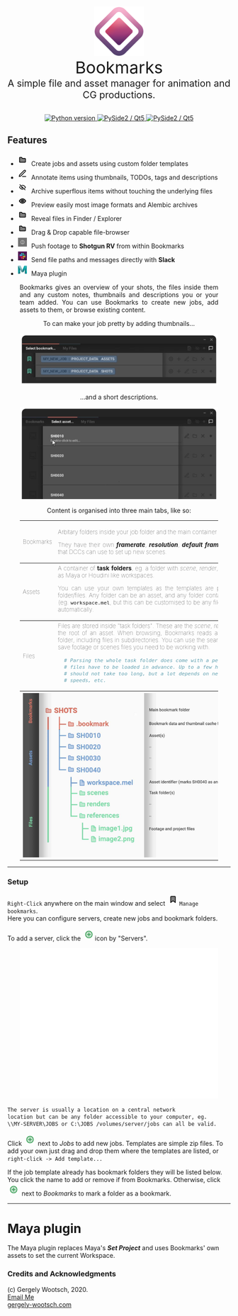 <center>
  <img alt="Bookmarks: A simple file and asset manager for animation and CG productions." src="./bookmarks/rsc/icon.png" alt="Bookmarks" height="112">
  <br>
  <span style="font-size:28pt;margin:0px;">Bookmarks</span>

  <p style="font-size:16pt;margin:0px;">A simple file and asset manager for animation and CG productions.</p>

  <br>

  <p>
    <a href="http://gergely-wootsch.com">
        <img src="https://img.shields.io/badge/Python-lightgrey.svg" alt="Python version">
    </a>
    <a href="http://gergely-wootsch.com">
        <img src="https://img.shields.io/badge/Qt-5.6%2B-lightgrey.svg" alt="PySide2 / Qt5">
    </a>
    <a href="http://gergely-wootsch.com">
        <img src="https://img.shields.io/badge/platform-windows%20%7C%20osx-lightgray.svg" alt="PySide2 / Qt5">
    </a>
  </p>

</center>


## Features

* <img style="margin:4px 10px 4px 0px;" src="./bookmarks/rsc/folder.png" height=20>Create jobs and assets using custom folder templates
* <img style="margin:4px 10px 4px 0px;" src="./bookmarks/rsc/todo.png" height=20>Annotate items using thumbnails, TODOs, tags and descriptions
* <img style="margin:4px 10px 4px 0px;" src="./bookmarks/rsc/archived.png" height=20>Archive superflous items without touching the underlying files
* <img style="margin:4px 10px 4px 0px;" src="./bookmarks/rsc/active.png" height=20>Preview easily most image formats and Alembic archives
* <img style="margin:4px 10px 4px 0px;" src="./bookmarks/rsc/folder.png" height=20>Reveal files in Finder / Explorer
* <img style="margin:4px 10px 4px 0px;" src="./bookmarks/rsc/folder.png" height=20>Drag & Drop capable file-browser
* <img style="margin:4px 10px 4px 0px;" src="./bookmarks/rsc/rv.png" height=20>Push footage to **Shotgun RV** from within Bookmarks
* <img style="margin:4px 10px 4px 0px;" src="./bookmarks/rsc/slack_color.png" height=20>Send file paths and messages directly with **Slack**
* <img style="margin:4px 10px 4px 0px;" src="./bookmarks/rsc/maya.png" height=20>Maya plugin


<center>

  <p style="width:89%;text-align:justify;">Bookmarks gives an overview of your shots, the files inside them and any
  custom notes, thumbnails and descriptions you or your team added. You
  can use Bookmarks to create new jobs, add assets to them, or browse existing
  content.</p>

  <p style="width:89%">

  To can make your job pretty by adding thumbnails...

  </p>
  <img alt="Bookmark Tabs" src="./bookmarks/rsc/docs/adding_thumbnails_gif_8fps.gif" width="89%">

  <br>
  <p style="width:89%">

  ...and a short descriptions.

  </p>
  <img alt="Bookmark Tabs" src="./bookmarks/rsc/docs/adding_thumbnails_and_descriptions_8fps.gif" width="89%">

  <p style="width:89%">

  Content is organised into three main tabs, like so:

  </p>

  <table style="width:89%">
    <tr>
      <th style="text-align:justify;font-weight:100;font-size:10pt;" width="10%">
        Bookmarks
      </th>
      <th style="text-align:justify;font-weight:100;font-size:10pt;" width="90%">

  Arbitary folders inside your job folder and the main container of
  CG content.

  They have their own _**framerate**_, _**resolution**_, _**default frame range**_,
  and _**Slack Tokens**_ that DCCs can use to set up new scenes.
      </th>
    </tr>
    <tr>
      <th style="text-align:justify;font-weight:100;font-size:10pt;" width="10%">
        Assets
      </th>
      <th style="text-align:justify;font-weight:100;font-size:10pt;" width="90%">
  A container of **task folders**,
  eg. a folder with _scene_, _render_, _export_ folders. Think of them as
  Maya or Houdini like workspaces.

  You can use your own templates as the templates are plain zip archives containing folder/files.
  Any folder can be an asset, and any folder containing an "asset
  identifier" file (eg. `workspace.mel`, but this can be customised to be any file)
  will be recognised as such automatically.
      </th>
    </tr>
    <tr>
      <th style="text-align:justify;font-weight:100;font-size:10pt;" width="10%">
        Files
      </th>
      <th style="text-align:justify;font-weight:100;font-size:10pt;" width="90%">
Files are stored inside "task folders". These are the _scene_, _render_,
_export_ folders placed in the root of an asset.
When browsing, Bookmarks reads all files inside a selected task folder, including files in subdirectories.
You can use the search filters and flags to find and save footage or scenes files
you need to be working with.

``` python
  # Parsing the whole task folder does come with a performance tradeoff as all
  # files have to be loaded in advance. Up to a few hundred thousand files this
  # should not take too long, but a lot depends on network access, hard-drive
  # speeds, etc.
```
</th>
    </tr>
    <tr>
      <th colspan=2>
        <img alt="Bookmark Tabs" src="./bookmarks/rsc/docs/graph.jpg">
      </th>
    </tr>
  </table>
</center>


***


### Setup

`Right-Click` anywhere on the main window and select <img style="margin:4px 4px 4px 4px;"
src="./bookmarks/rsc/bookmark.png" height=20>`Manage bookmarks`.<br>
Here you can configure servers, create new jobs and bookmark folders.

To add a server, click the <img style="margin:4px 4px 4px 4px;"
src="./bookmarks/rsc/CopyAction.png" height=20>icon by "Servers".<br>

<center>
  <img alt="Bookmark Tabs" src="./bookmarks/rsc/docs/managing_bookmarks_6fps.gif" width="89%">
</center>


```
The server is usually a location on a central network
location but can be any folder accessible to your computer, eg.
\\MY-SERVER\JOBS or C:\JOBS /volumes/server/jobs can all be valid.
```



Click <img style="margin:4px 4px 4px 4px;"
src="./bookmarks/rsc/CopyAction.png" height=20> next to _Jobs_ to add new jobs.
Templates are simple zip files. To add your own just drag and drop them where
the templates are listed, or `right-click -> Add template...`

If the job template already has bookmark folders they will be listed below.
You click the name to add or remove if from Bookmarks. Otherwise, click <img style="margin:4px 4px 4px 4px;"
src="./bookmarks/rsc/CopyAction.png" height=20> next to _Bookmarks_ to mark
a folder as a bookmark.


* * *

# Maya plugin

The Maya plugin replaces Maya's **_Set Project_** and uses Bookmarks' own assets
to set the current Workspace.



<!-- <p align="center">
 <img src="./bookmarks/rsc/draganddrop.gif" alt="Maya"/>
</p> -->

### Credits and Acknowledgments

(c) Gergely Wootsch, 2020.<br>
[Email Me](mailto:hello@gergely-wootsch.com)<br>
[gergely-wootsch.com](http://gergely-wootsch.com)
